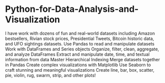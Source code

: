 # Python-for-Data-Analysis-and-Visualization
I have work with dozens of fun and real-world datasets including Amazon bestsellers, Rivian stock prices, Presidential Tweets, Bitcoin historic data, and UFO sightings datasets. Use Pandas to read and manipulate datasets  Work with DataFrames and Series objects  Organize, filter, clean, aggregate, and analyze DataFrames  Extract and manipulate date, time, and textual information from data  Master Hierarchical Indexing  Merge datasets together in Pandas  Create complex visualizations with Matplotlib  Use Seaborn to craft stunning and meaningful visualizations  Create line, bar, box, scatter, pie, violin, rug, swarm, strip, and other plots!

